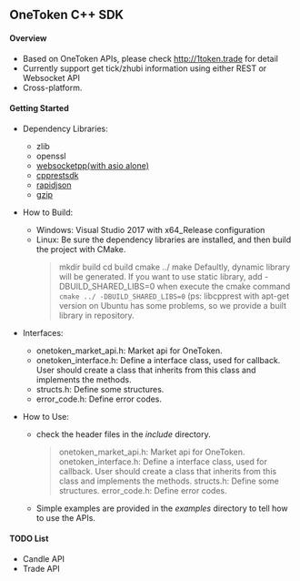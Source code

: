 ## OneToken C++ SDK
#### Overview
 - Based on OneToken APIs, please check http://1token.trade for detail
 - Currently support get tick/zhubi information using either REST or Websocket API
 - Cross-platform.

#### Getting Started
  - Dependency Libraries: 
    - zlib
	- openssl
	- [websocketpp(with asio alone)](https://github.com/zaphoyd/websocketpp)
	- [cpprestsdk](https://github.com/Microsoft/cpprestsdk)
	- [rapidjson](https://github.com/Tencent/rapidjson)
	- [gzip](https://github.com/mapbox/gzip-hpp)
	
  - How to Build:
    - Windows: Visual Studio 2017 with x64_Release configuration
	- Linux: Be sure the dependency libraries are installed, and then build the project with CMake.
	  > mkdir build
	  > cd build
	  > cmake ../
	  > make
	Defaultly, dynamic library will be generated. If you want to use static library, add -DBUILD_SHARED_LIBS=0 when execute the cmake command `cmake ../ -DBUILD_SHARED_LIBS=0`
	(ps: libcpprest with apt-get version on Ubuntu has some problems, so we provide a built library in repository.
     
  - Interfaces:
    - onetoken_market_api.h: Market api for OneToken.
	- onetoken_interface.h: Define a interface class, used for callback. User should create a class that inherits from this class and implements the methods.
	- structs.h: Define some structures.
	- error_code.h: Define error codes.
	
  - How to Use:
    - check the header files in the *include* directory.
      > onetoken_market_api.h: Market api for OneToken.
	  > onetoken_interface.h: Define a interface class, used for callback. User should create a class that inherits from this class and implements the methods.
	  > structs.h: Define some structures.
	  > error_code.h: Define error codes.
	- Simple examples are provided in the *examples* directory to tell how to use the APIs.

#### TODO List
 - Candle API
 - Trade API
